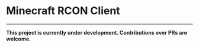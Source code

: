 # Minecraft RCON Client
---

**This project is currently under development. Contributions over PRs are welcome.**
